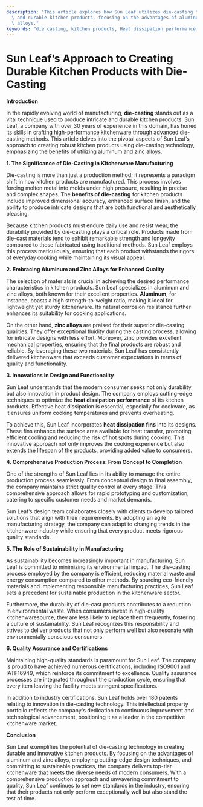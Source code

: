 ```yaml
---
description: "This article explores how Sun Leaf utilizes die-casting technology to create high-quality\
  \ and durable kitchen products, focusing on the advantages of aluminum and zinc\
  \ alloys."
keywords: "die casting, kitchen products, Heat dissipation performance, Heat dissipation fins"
---
```

# Sun Leaf’s Approach to Creating Durable Kitchen Products with Die-Casting

**Introduction**

In the rapidly evolving world of manufacturing, **die-casting** stands out as a vital technique used to produce intricate and durable kitchen products. Sun Leaf, a company with over 30 years of experience in this domain, has honed its skills in crafting high-performance kitchenware through advanced die-casting methods. This article delves into the pivotal aspects of Sun Leaf’s approach to creating robust kitchen products using die-casting technology, emphasizing the benefits of utilizing aluminum and zinc alloys.

**1. The Significance of Die-Casting in Kitchenware Manufacturing**

Die-casting is more than just a production method; it represents a paradigm shift in how kitchen products are manufactured. This process involves forcing molten metal into molds under high pressure, resulting in precise and complex shapes. The **benefits of die-casting** for kitchen products include improved dimensional accuracy, enhanced surface finish, and the ability to produce intricate designs that are both functional and aesthetically pleasing.

Because kitchen products must endure daily use and resist wear, the durability provided by die-casting plays a critical role. Products made from die-cast materials tend to exhibit remarkable strength and longevity compared to those fabricated using traditional methods. Sun Leaf employs this process meticulously, ensuring that each product withstands the rigors of everyday cooking while maintaining its visual appeal.

**2. Embracing Aluminum and Zinc Alloys for Enhanced Quality**

The selection of materials is crucial in achieving the desired performance characteristics in kitchen products. Sun Leaf specializes in aluminum and zinc alloys, both known for their excellent properties. **Aluminum**, for instance, boasts a high strength-to-weight ratio, making it ideal for lightweight yet sturdy kitchenware. Its natural corrosion resistance further enhances its suitability for cooking applications.

On the other hand, **zinc alloys** are praised for their superior die-casting qualities. They offer exceptional fluidity during the casting process, allowing for intricate designs with less effort. Moreover, zinc provides excellent mechanical properties, ensuring that the final products are robust and reliable. By leveraging these two materials, Sun Leaf has consistently delivered kitchenware that exceeds customer expectations in terms of quality and functionality.

**3. Innovations in Design and Functionality**

Sun Leaf understands that the modern consumer seeks not only durability but also innovation in product design. The company employs cutting-edge techniques to optimize the **heat dissipation performance** of its kitchen products. Effective heat dissipation is essential, especially for cookware, as it ensures uniform cooking temperatures and prevents overheating.

To achieve this, Sun Leaf incorporates **heat dissipation fins** into its designs. These fins enhance the surface area available for heat transfer, promoting efficient cooling and reducing the risk of hot spots during cooking. This innovative approach not only improves the cooking experience but also extends the lifespan of the products, providing added value to consumers.

**4. Comprehensive Production Process: From Concept to Completion**

One of the strengths of Sun Leaf lies in its ability to manage the entire production process seamlessly. From conceptual design to final assembly, the company maintains strict quality control at every stage. This comprehensive approach allows for rapid prototyping and customization, catering to specific customer needs and market demands.

Sun Leaf’s design team collaborates closely with clients to develop tailored solutions that align with their requirements. By adopting an agile manufacturing strategy, the company can adapt to changing trends in the kitchenware industry while ensuring that every product meets rigorous quality standards.

**5. The Role of Sustainability in Manufacturing**

As sustainability becomes increasingly important in manufacturing, Sun Leaf is committed to minimizing its environmental impact. The die-casting process employed by the company is efficient, reducing material waste and energy consumption compared to other methods. By sourcing eco-friendly materials and implementing responsible manufacturing practices, Sun Leaf sets a precedent for sustainable production in the kitchenware sector.

Furthermore, the durability of die-cast products contributes to a reduction in environmental waste. When consumers invest in high-quality kitchenwaresource, they are less likely to replace them frequently, fostering a culture of sustainability. Sun Leaf recognizes this responsibility and strives to deliver products that not only perform well but also resonate with environmentally conscious consumers.

**6. Quality Assurance and Certifications**

Maintaining high-quality standards is paramount for Sun Leaf. The company is proud to have achieved numerous certifications, including ISO9001 and IATF16949, which reinforce its commitment to excellence. Quality assurance processes are integrated throughout the production cycle, ensuring that every item leaving the facility meets stringent specifications.

In addition to industry certifications, Sun Leaf holds over 180 patents relating to innovation in die-casting technology. This intellectual property portfolio reflects the company's dedication to continuous improvement and technological advancement, positioning it as a leader in the competitive kitchenware market.

**Conclusion**

Sun Leaf exemplifies the potential of die-casting technology in creating durable and innovative kitchen products. By focusing on the advantages of aluminum and zinc alloys, employing cutting-edge design techniques, and committing to sustainable practices, the company delivers top-tier kitchenware that meets the diverse needs of modern consumers. With a comprehensive production approach and unwavering commitment to quality, Sun Leaf continues to set new standards in the industry, ensuring that their products not only perform exceptionally well but also stand the test of time.

